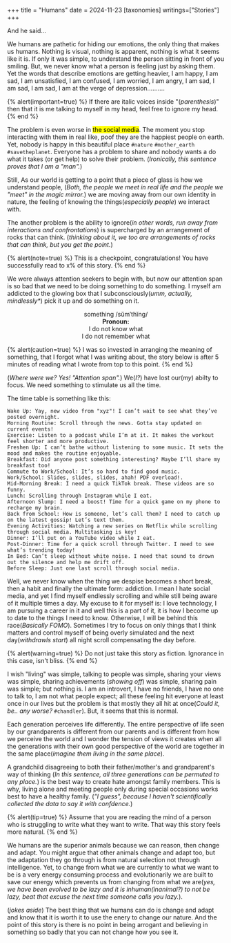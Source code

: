 +++
title = "Humans"
date = 2024-11-23
[taxonomies]
writings=["Stories"]
+++

And he said...

We humans are pathetic for hiding our emotions, the only thing that makes us humans.
Nothing is visual, nothing is apparent, nothing is what it seems like it is. 
If only it was simple, to understand the person sitting in front of you smiling. 
But, we never know what a person is feeling just by asking them. 
Yet the words that describe emotions are getting heavier,
I am happy, I am sad, I am unsatisfied, I am confused, I am worried, I am angry, I am sad, I am sad, I am sad, I am at the verge of depression.......... 

{% alert(important=true) %}
If there are italic voices inside "(*parenthesis*)" then that it is me talking to myself in my head, feel free to ignore my head. 
{% end %}

The problem is even worse in <mark>the social media</mark>. 
The moment you stop interacting with them in real like, poof they are the happiest people on earth. 
Yet, nobody is happy in this beautiful place `#nature` `#mother_earth` `#savetheplanet`. 
Everyone has a problem to share and nobody wants a do what it takes (or get help) to solve their problem. 
(*Ironically, this sentence proves that I am a "man".*) 

Still, As our world is getting to a point that a piece of glass is how we understand people, 
(*Both, the people we meet in real life and the people we "meet" in the magic mirror.*) 
we are moving away from our own identity in nature, the feeling of knowing the things(*especially people*) we interact with. 

The another problem is the ability to ignore(*in other words, run away from interactions and confrontations*)
is supercharged by an arrangement of rocks that can think. 
(*thinking about it, we too are arrangements of rocks that can think, but you get the point.*)

{% alert(note=true) %}
This is a checkpoint, congratulations! You have successfully read to x% of this story.
{% end %}

We were always attention seekers to begin with,
but now our attention span is so bad that we need to be doing something to do something.
I myself am addicted to the glowing box that I subconsciously(*umm, actually, mindlessly\**) pick it up 
and do something on it. 

<center>

something /sŭm′thĭng/   
**Pronoun:**  
I do not know what   
I do not remember what 
</center>

{% alert(caution=true) %}
I was so invested in arranging the meaning of something, that I forgot what I was writing about,
the story below is after 5 minutes of reading what I wrote from top to this point.
{% end %}

(*Where were we? Yes! "Attention span".*) We(*I?*) have lost our(*my*) abilty to focus.
We need something to stimulate us all the time. 

The time table is something like this:

```
Wake Up: Yay, new video from "xyz"! I can’t wait to see what they’ve posted overnight.
Morning Routine: Scroll through the news. Gotta stay updated on current events!
Exercise: Listen to a podcast while I’m at it. It makes the workout feel shorter and more productive.
Freshen Up: I can’t bathe without listening to some music. It sets the mood and makes the routine enjoyable.
Breakfast: Did anyone post something interesting? Maybe I’ll share my breakfast too!
Commute to Work/School: It’s so hard to find good music.
Work/School: Slides, slides, slides, ahah! PDF overload!.
Mid-Morning Break: I need a quick TikTok break. These videos are so funny.
Lunch: Scrolling through Instagram while I eat.
Afternoon Slump: I need a boost! Time for a quick game on my phone to recharge my brain.
Back from School: How is someone, let’s call them? I need to catch up on the latest gossip! Let’s text them.
Evening Activities: Watching a new series on Netflix while scrolling through social media. Multitasking is key!
Dinner: I’ll put on a YouTube video while I eat.
Post-Dinner: Time for a quick scroll through Twitter. I need to see what’s trending today!
In Bed: Can’t sleep without white noise. I need that sound to drown out the silence and help me drift off.
Before Sleep: Just one last scroll through social media.
```

Well, we never know when the thing we despise becomes a short break, then a habit and finally the ultimate form: addiction. 
I mean I hate social media, and yet I find myself endlessly scrolling and while still being aware of it multiple times a day.
My excuse to it for myself is: I love technology, I am pursuing a career in it and well this is a part of it, it is how I become 
up to date to the things I need to know. Otherwise, I will be behind this race(*Basically FOMO*). Sometimes I try to focus on 
only things that I think matters and control myself of being overly simulated and the next day(*withdrawls start*) all night scroll compensating 
the day before.

{% alert(warning=true) %}
Do not just take this story as fiction. Ignorance in this case, isn't bliss.
{% end %}

I wish "living" was simple, talking to people was simple, sharing your views was simple, sharing achievements (*showing off*) was simple, sharing pain was simple; but nothing is.
I am an introvert, I have no friends, I have no one to talk to, I am not what people expect; all these feeling hit everyone at least once 
in our lives but the problem is that mostly they all hit at once(*Could it, be.. any worse?* `#chandler`).
But, it seems that this is normal.

Each generation perceives life differently. The entire perspective of life seen by our grandparents is different from our parents and is different from how we perceive the world and I wonder the tension of views it creates when all the generations with their own good perspective of the world are together in the same place(*imagine them living in the same place*). 

A grandchild disagreeing to both their father/mother's and grandparent's way of thinking (*In this sentence, all three generations can be permuted to any place.*) is the best way to create hate amongst family members. This is why, living alone and meeting people only during special occasions works best to have a healthy family. (*"I guess", because I haven't scientifically collected the data to say it with confdence.*)

{% alert(tip=true) %}
Assume that you are reading the mind of a person who is struggling to write what they want to write. That way this story feels more natural.
{% end %}

We humans are the superior animals because we can reason, then change and adapt. You might argue that other animals change and adapt too, but the adaptation they go through is from natural selection not through intelligence. Yet, to change from what we are currently to what we want to be is a very energy consuming process and evolutionarily we are built to save our energy which prevents us from changing from what we are(*yes, we have been evolved to be lazy and it is inhuman(inanimal?) to not be lazy, beat that excuse the next time someone calls you lazy.*). 

(*jokes aside*) The best thing that we humans can do is change and adapt and know that it is worth it to use the enery to change our nature. And the point of this story is there is no point
<span class="spoiler">in being arrogant and believing in something so badly that you can not change how you see it</span>.
